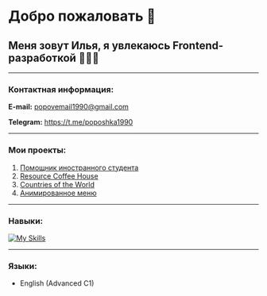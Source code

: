 # Добро пожаловать 👋
## Меня зовут Илья, я увлекаюсь Frontend-разработкой 👨‍💻🌐

***

### Контактная информация:
**E-mail:** popovemail1990@gmail.com

**Telegram:** https://t.me/poposhka1990

***

### Мои проекты:
1. [Помощник иностранного студента](https://poposhka1990.github.io/international-student-assistant-js/)
2. [Resource Coffee House](https://rolling-scopes-school.github.io/poposhka1990-JSFE2023Q4/)
3. [Countries of the World](https://poposhka1990.github.io/4p22-final-project-ilya-popov/)
4. [Анимированное меню](https://poposhka1990.github.io/animated-navbar/)

***

### Навыки:
[![My Skills](https://skillicons.dev/icons?i=html,css,javascript,react,figma,git)](https://skillicons.dev)

***

### Языки:
* English (Advanced C1)
